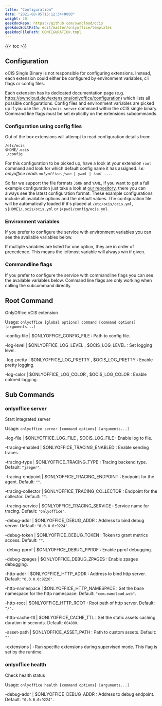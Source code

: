 ```yaml
---
title: "Configuration"
date: "2021-08-05T15:12:34+0000"
weight: 20
geekdocRepo: https://github.com/owncloud/ocis
geekdocEditPath: edit/master/onlyoffice/templates
geekdocFilePath: CONFIGURATION.tmpl
---
```


{{< toc >}}

## Configuration

oCIS Single Binary is not responsible for configuring extensions. Instead, each extension could either be configured by environment variables, cli flags or config files.

Each extension has its dedicated documentation page (e.g. https://owncloud.dev/extensions/onlyoffice/configuration) which lists all possible configurations. Config files and environment variables are picked up if you use the `./bin/ocis server` command within the oCIS single binary. Command line flags must be set explicitly on the extensions subcommands.

### Configuration using config files

Out of the box extensions will attempt to read configuration details from:

```console
/etc/ocis
$HOME/.ocis
./config
```

For this configuration to be picked up, have a look at your extension `root` command and look for which default config name it has assigned. *i.e: onlyoffice reads `onlyoffice.json | yaml | toml ...`*.

So far we support the file formats `JSON` and `YAML`, if you want to get a full example configuration just take a look at [our repository](https://github.com/owncloud/ocis/tree/master/onlyoffice/config), there you can always see the latest configuration format. These example configurations include all available options and the default values. The configuration file will be automatically loaded if it's placed at `/etc/ocis/ocis.yml`, `${HOME}/.ocis/ocis.yml` or `$(pwd)/config/ocis.yml`.

### Environment variables

If you prefer to configure the service with environment variables you can see the available variables below.

If multiple variables are listed for one option, they are in order of precedence. This means the leftmost variable will always win if given.

### Commandline flags

If you prefer to configure the service with commandline flags you can see the available variables below. Command line flags are only working when calling the subcommand directly.

## Root Command

OnlyOffice oCIS extension

Usage: `onlyoffice [global options] command [command options] [arguments...]`


-config-file |  $ONLYOFFICE_CONFIG_FILE
: Path to config file.


-log-level |  $ONLYOFFICE_LOG_LEVEL , $OCIS_LOG_LEVEL
: Set logging level.


-log-pretty |  $ONLYOFFICE_LOG_PRETTY , $OCIS_LOG_PRETTY
: Enable pretty logging.


-log-color |  $ONLYOFFICE_LOG_COLOR , $OCIS_LOG_COLOR
: Enable colored logging.


















## Sub Commands

### onlyoffice server

Start integrated server

Usage: `onlyoffice server [command options] [arguments...]`







-log-file |  $ONLYOFFICE_LOG_FILE , $OCIS_LOG_FILE
: Enable log to file.


-tracing-enabled |  $ONLYOFFICE_TRACING_ENABLED
: Enable sending traces.


-tracing-type |  $ONLYOFFICE_TRACING_TYPE
: Tracing backend type. Default: `"jaeger"`.


-tracing-endpoint |  $ONLYOFFICE_TRACING_ENDPOINT
: Endpoint for the agent. Default: `""`.


-tracing-collector |  $ONLYOFFICE_TRACING_COLLECTOR
: Endpoint for the collector. Default: `""`.


-tracing-service |  $ONLYOFFICE_TRACING_SERVICE
: Service name for tracing. Default: `"onlyoffice"`.


-debug-addr |  $ONLYOFFICE_DEBUG_ADDR
: Address to bind debug server. Default: `"0.0.0.0:9224"`.


-debug-token |  $ONLYOFFICE_DEBUG_TOKEN
: Token to grant metrics access. Default: `""`.


-debug-pprof |  $ONLYOFFICE_DEBUG_PPROF
: Enable pprof debugging.


-debug-zpages |  $ONLYOFFICE_DEBUG_ZPAGES
: Enable zpages debugging.


-http-addr |  $ONLYOFFICE_HTTP_ADDR
: Address to bind http server. Default: `"0.0.0.0:9220"`.


-http-namespace |  $ONLYOFFICE_HTTP_NAMESPACE
: Set the base namespace for the http namespace. Default: `"com.owncloud.web"`.


-http-root |  $ONLYOFFICE_HTTP_ROOT
: Root path of http server. Default: `"/"`.


-http-cache-ttl |  $ONLYOFFICE_CACHE_TTL
: Set the static assets caching duration in seconds. Default: `604800`.


-asset-path |  $ONLYOFFICE_ASSET_PATH
: Path to custom assets. Default: `""`.


-extensions | 
: Run specific extensions during supervised mode. This flag is set by the runtime.

### onlyoffice health

Check health status

Usage: `onlyoffice health [command options] [arguments...]`






-debug-addr |  $ONLYOFFICE_DEBUG_ADDR
: Address to debug endpoint. Default: `"0.0.0.0:9224"`.

















